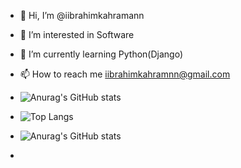 - 👋 Hi, I’m @iibrahimkahramann
- 👀 I’m interested in Software
- 🌱 I’m currently learning Python(Django)
- 📫 How to reach me iibrahimkahramnn@gmail.com
- ![Anurag's GitHub stats](https://github-readme-stats.vercel.app/api?username=iibrahimkahramann&theme=dark&show_icons=true)
- ![Top Langs](https://github-readme-stats.vercel.app/api/top-langs/?username=iibrahimkahramann&layout=donut)
- ![Anurag's GitHub stats](https://github-readme-stats.vercel.app/api?username=iibrahimkahramann)

-
<!---
iibrahimkahramann/iibrahimkahramann is a ✨ special ✨ repository because its `README.md` (this file) appears on your GitHub profile.
You can click the Preview link to take a look at your changes.
--->

